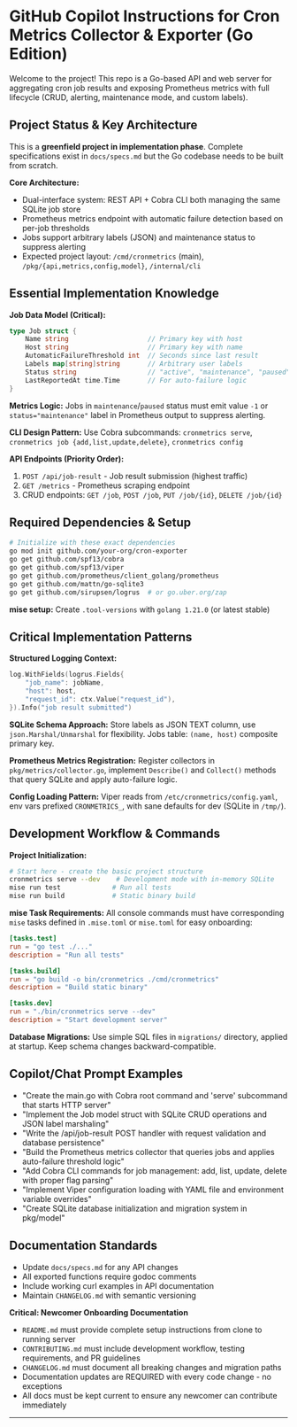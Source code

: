 # GitHub Copilot Instructions for Cron Metrics Collector & Exporter (Go Edition)

Welcome to the project! This repo is a Go-based API and web server for aggregating cron job results and exposing Prometheus metrics with full lifecycle (CRUD, alerting, maintenance mode, and custom labels).

## Project Status & Key Architecture

This is a **greenfield project in implementation phase**. Complete specifications exist in `docs/specs.md` but the Go codebase needs to be built from scratch.

**Core Architecture:**
- Dual-interface system: REST API + Cobra CLI both managing the same SQLite job store
- Prometheus metrics endpoint with automatic failure detection based on per-job thresholds
- Jobs support arbitrary labels (JSON) and maintenance status to suppress alerting
- Expected project layout: `/cmd/cronmetrics` (main), `/pkg/{api,metrics,config,model}`, `/internal/cli`

## Essential Implementation Knowledge

**Job Data Model (Critical):**
```go
type Job struct {
    Name string                    // Primary key with host
    Host string                    // Primary key with name
    AutomaticFailureThreshold int  // Seconds since last result
    Labels map[string]string       // Arbitrary user labels
    Status string                  // "active", "maintenance", "paused"
    LastReportedAt time.Time       // For auto-failure logic
}
```

**Metrics Logic:** Jobs in `maintenance`/`paused` status must emit value `-1` or `status="maintenance"` label in Prometheus output to suppress alerting.

**CLI Design Pattern:** Use Cobra subcommands: `cronmetrics serve`, `cronmetrics job {add,list,update,delete}`, `cronmetrics config`

**API Endpoints (Priority Order):**
1. `POST /api/job-result` - Job result submission (highest traffic)
2. `GET /metrics` - Prometheus scraping endpoint
3. CRUD endpoints: `GET /job`, `POST /job`, `PUT /job/{id}`, `DELETE /job/{id}`

## Required Dependencies & Setup

```bash
# Initialize with these exact dependencies
go mod init github.com/your-org/cron-exporter
go get github.com/spf13/cobra
go get github.com/spf13/viper
go get github.com/prometheus/client_golang/prometheus
go get github.com/mattn/go-sqlite3
go get github.com/sirupsen/logrus  # or go.uber.org/zap
```

**mise setup:** Create `.tool-versions` with `golang 1.21.0` (or latest stable)

## Critical Implementation Patterns

**Structured Logging Context:**
```go
log.WithFields(logrus.Fields{
    "job_name": jobName,
    "host": host,
    "request_id": ctx.Value("request_id"),
}).Info("job result submitted")
```

**SQLite Schema Approach:** Store labels as JSON TEXT column, use `json.Marshal/Unmarshal` for flexibility. Jobs table: `(name, host)` composite primary key.

**Prometheus Metrics Registration:** Register collectors in `pkg/metrics/collector.go`, implement `Describe()` and `Collect()` methods that query SQLite and apply auto-failure logic.

**Config Loading Pattern:** Viper reads from `/etc/cronmetrics/config.yaml`, env vars prefixed `CRONMETRICS_`, with sane defaults for dev (SQLite in `/tmp/`).

## Development Workflow & Commands

**Project Initialization:**
```bash
# Start here - create the basic project structure
cronmetrics serve --dev    # Development mode with in-memory SQLite
mise run test             # Run all tests
mise run build            # Static binary build
```

**mise Task Requirements:** All console commands must have corresponding `mise` tasks defined in `.mise.toml` or `mise.toml` for easy onboarding:
```toml
[tasks.test]
run = "go test ./..."
description = "Run all tests"

[tasks.build]
run = "go build -o bin/cronmetrics ./cmd/cronmetrics"
description = "Build static binary"

[tasks.dev]
run = "./bin/cronmetrics serve --dev"
description = "Start development server"
```

**Database Migrations:** Use simple SQL files in `migrations/` directory, applied at startup. Keep schema changes backward-compatible.

## Copilot/Chat Prompt Examples

- "Create the main.go with Cobra root command and 'serve' subcommand that starts HTTP server"
- "Implement the Job model struct with SQLite CRUD operations and JSON label marshaling"
- "Write the /api/job-result POST handler with request validation and database persistence"
- "Build the Prometheus metrics collector that queries jobs and applies auto-failure threshold logic"
- "Add Cobra CLI commands for job management: add, list, update, delete with proper flag parsing"
- "Implement Viper configuration loading with YAML file and environment variable overrides"
- "Create SQLite database initialization and migration system in pkg/model"

## Documentation Standards

- Update `docs/specs.md` for any API changes
- All exported functions require godoc comments
- Include working curl examples in API documentation
- Maintain `CHANGELOG.md` with semantic versioning

**Critical: Newcomer Onboarding Documentation**
- `README.md` must provide complete setup instructions from clone to running server
- `CONTRIBUTING.md` must include development workflow, testing requirements, and PR guidelines
- `CHANGELOG.md` must document all breaking changes and migration paths
- Documentation updates are REQUIRED with every code change - no exceptions
- All docs must be kept current to ensure any newcomer can contribute immediately

---
